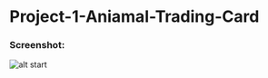 # Project-1-Aniamal-Trading-Card
### Screenshot:
![alt start](https://github.com/Wurud/Project-3-Aniamal-Trading-Card/blob/master/Flamingo%Card.png "Start Game page")
